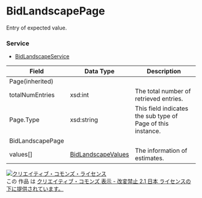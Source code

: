 # BidLandscapePage
Entry of expected value.
### Service
+ [BidLandscapeService](../services/BidLandscapeService.md)

| Field | Data Type | Description | 
|---|---|---|
| Page(inherited)|||
| totalNumEntries| xsd:int| The total number of retrieved entries. |
| Page.Type| xsd:string| This field indicates the sub type of Page of this instance. |
| BidLandscapePage|||
| values[]| <a href="./BidLandscapeValues.md">BidLandscapeValues</a>| The information of estimates. |
<a rel="license" href="http://creativecommons.org/licenses/by-nd/2.1/jp/"><img alt="クリエイティブ・コモンズ・ライセンス" style="border-width:0" src="https://i.creativecommons.org/l/by-nd/2.1/jp/88x31.png" /></a><br />この 作品 は <a rel="license" href="http://creativecommons.org/licenses/by-nd/2.1/jp/">クリエイティブ・コモンズ 表示 - 改変禁止 2.1 日本 ライセンスの下に提供されています。</a>
